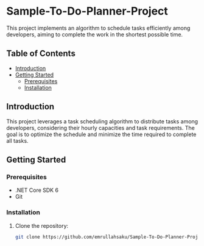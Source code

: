 # Sample-To-Do-Planner-Project

This project implements an algorithm to schedule tasks efficiently among developers, aiming to complete the work in the shortest possible time.

## Table of Contents

- [Introduction](#introduction)
- [Getting Started](#getting-started)
  - [Prerequisites](#prerequisites)
  - [Installation](#installation)

## Introduction

This project leverages a task scheduling algorithm to distribute tasks among developers, considering their hourly capacities and task requirements. The goal is to optimize the schedule and minimize the time required to complete all tasks.

## Getting Started

### Prerequisites

- .NET Core SDK 6
- Git

### Installation

1. Clone the repository:

   ```bash
   git clone https://github.com/emrullahsaku/Sample-To-Do-Planner-Project.git
